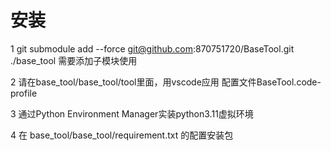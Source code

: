 # 安装
1 git submodule add --force git@github.com:870751720/BaseTool.git ./base_tool 需要添加子模块使用

2 请在base_tool/base_tool/tool里面，用vscode应用 配置文件BaseTool.code-profile

3 通过Python Environment Manager实装python3.11虚拟环境

4 在 base_tool/base_tool/requirement.txt 的配置安装包
